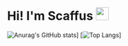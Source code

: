 # Hi! I'm Scaffus <img src="https://raw.githubusercontent.com/MartinHeinz/MartinHeinz/master/wave.gif" width="30px">

![Anurag's GitHub stats](https://github-readme-stats.vercel.app/api?username=scaffus&show_icons=true&theme=gruvbox&hide_rank=true)]
[![Top Langs](https://github-readme-stats.vercel.app/api/top-langs/?username=scaffus&theme=gruvbox)]
